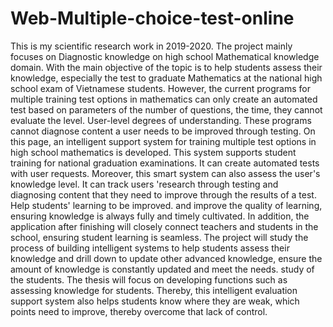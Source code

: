 # Web-Multiple-choice-test-online
This is my scientific research work in 2019-2020. The project mainly focuses on Diagnostic knowledge on high school Mathematical knowledge 
domain.
With the main objective of the topic is to help students assess their knowledge, especially the test to graduate Mathematics at the 
national high school exam of Vietnamese students. However, the current programs for multiple training test options in mathematics can only
create an automated test based on parameters of the number of questions, the time, they cannot evaluate the level. 
User-level degrees of understanding. These programs cannot diagnose content a user needs to be improved through testing. On this page, an
intelligent support system for training multiple test options in high school mathematics is developed. This system supports student
training for national graduation examinations. It can create automated tests with user requests. Moreover, this smart system can also
assess the user's knowledge level. It can track users 'research through testing and diagnosing content that they need to improve through
the results of a test. Help students' learning to be improved. and improve the quality of learning, ensuring knowledge is always fully 
and timely cultivated. In addition, the application after finishing will closely connect teachers and students in the school, ensuring 
student learning is seamless.
The project will study the process of building intelligent systems to help students assess their knowledge and drill down to update other
advanced knowledge, ensure the amount of knowledge is constantly updated and meet the needs. study of the students.
The thesis will focus on developing functions such as assessing knowledge for students. Thereby, this intelligent evaluation support
system also helps students know where they are weak, which points need to improve, thereby overcome that lack of control.
